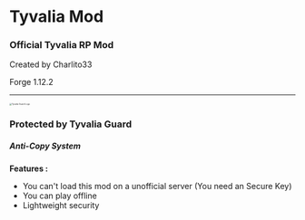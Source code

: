 # Tyvalia Mod

### Official Tyvalia RP Mod



Created by Charlito33

Forge 1.12.2









------

<img src="https://i.ibb.co/9YdrQD7/Plan-de-travail-1.png" alt="Tyvalia Guard Logo" style="zoom:25%;" />

### Protected by Tyvalia Guard

##### Anti-Copy System



**Features :**

- You can't load this mod on a unofficial server (You need an Secure Key)
- You can play offline
- Lightweight security







